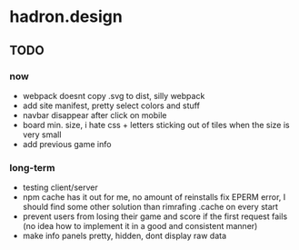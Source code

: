 # hadron.design

## TODO
### now
- webpack doesnt copy .svg to dist, silly webpack
- add site manifest, pretty select colors and stuff
- navbar disappear after click on mobile
- board min. size, i hate css + letters sticking out of tiles when the size is very small
- add previous game info

### long-term
- testing client/server
- npm cache has it out for me, no amount of reinstalls fix EPERM error, I should find some other solution than rimrafing .cache on every start
- prevent users from losing their game and score if the first request fails (no idea how to implement it in a good and consistent manner)
- make info panels pretty, hidden, dont display raw data